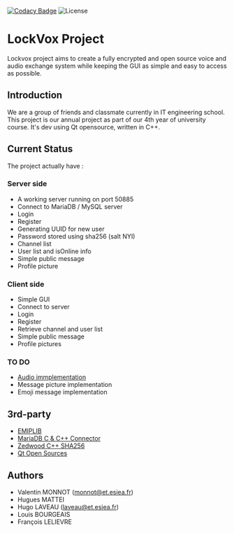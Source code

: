 [![Codacy Badge](https://app.codacy.com/project/badge/Grade/808bb4b5cc554ac79c0d9cb77c4910d2)](https://www.codacy.com/gh/ValentinGrim/LockVox/dashboard?utm_source=github.com&amp;utm_medium=referral&amp;utm_content=ValentinGrim/LockVox&amp;utm_campaign=Badge_Grade)
![License](https://img.shields.io/github/license/ValentinGrim/LockVox)
# LockVox Project

Lockvox project aims to create a fully encrypted and open source voice and audio exchange system while keeping the GUI as simple and easy to access as possible.

## Introduction

We are a group of friends and classmate currently in IT engineering school. This project is our annual project as part of our 4th year of university course.
It's dev using Qt opensource, written in C++.

## Current Status

The project actually have :

### Server side

-  A working server running on port 50885
-  Connect to MariaDB / MySQL server
-  Login
-  Register
-  Generating UUID for new user
-  Password stored using sha256 (salt NYI)
-  Channel list
-  User list and isOnline info
-  Simple public message
-  Profile picture

### Client side

-  Simple GUI
-  Connect to server
-  Login
-  Register
-  Retrieve channel and user list
-  Simple public message
-  Profile pictures

### TO DO 

-  [Audio immplementation](https://github.com/hyugzz/LVAudioSession)
-  Message picture implementation
-  Emoji message implementation

## 3rd-party

-  [EMIPLIB](https://github.com/j0r1/EMIPLIB)
-  [MariaDB C & C++ Connector](https://mariadb.com/kb/en/mariadb-connector-c/)
-  [Zedwood C++ SHA256](http://www.zedwood.com/article/cpp-sha256-function)
-  [Qt Open Sources](https://www.qt.io/licensing/)

## Authors

-  Valentin MONNOT (monnot@et.esiea.fr)
-  Hugues MATTEI 
-  Hugo LAVEAU (laveau@et.esiea.fr)
-  Louis BOURGEAIS
-  François LELIEVRE
